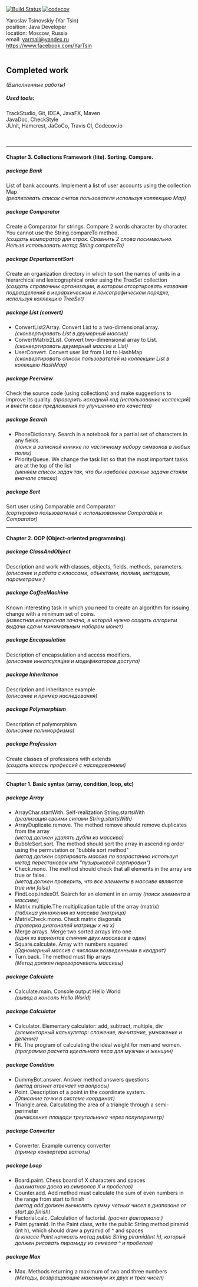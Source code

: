 [![Build Status](https://travis-ci.org/yarmail/job4j.svg?branch=master)](https://travis-ci.org/yarmail/job4j)
[![codecov](https://codecov.io/gh/yarmail/job4j/branch/master/graph/badge.svg)](https://codecov.io/gh/yarmail/job4j)

Yaroslav Tsinovskiy (Yar Tsin)<br> 
position: Java Developer<br> 
location: Moscow, Russia<br>
email: yarmail@yandex.ru<br>
https://www.facebook.com/YarTsin
<br><br>

## Completed work 
*(Выполненные работы)*

##### Used tools:
TrackStudio, Git, IDEA, JavaFX, Maven <br>
JavaDoc, СheckStyle <br> 
JUnit, Hamcrest, JaCoCo, Travis CI, Codecov.io  
<br><br>

---
#### Chapter 3. Collections Framework (lite). Sorting. Compare. 

##### package Bank
List of bank accounts. Implement a list of user 
accounts using the collection Map <br>
 *(реализовать список счетов пользователя используя 
 коллекцию Map)*

##### package Comparator
Create a Comparator for strings. Compare 2 words character 
by character. You cannot use the String.compareTo method.<br>
 *(создать компаратор для строк. Сравнить 2 слова посимвольно.
Нельзя использовать метод String.compateTo)*

##### package DepartamentSort
Create an organization directory in which to sort the 
names of units in a hierarchical and lexicographical 
order using the TreeSet collection <br>
 *(создать справочник организации, в котором 
 отсортировать названия подразделений в иерархическом 
 и лексографическом порядке, используя 
 коллекцию TreeSet)*
 
##### package List (convert)
* ConvertList2Array. Convert List to a 
two-dimensional array. <br>
 *(сконвертировать List в двумерный массив)*
* ConvertMatrix2List. Convert two-dimensional 
array to List.   <br>
 *(сконвертировать двумерный массив в List)*
* UserConvert. Convert user list from List to 
HashMap  <br>
 *(сконвертировать список пользователей из 
коллекции List в колекцию HashMap)*

##### package Peerview
Check the source code (using collections) 
and make suggestions to improve its quality.
 *(проверить исходный код (использование коллекций)
и внести свои предложения по улучшению его качества)*

##### package Search
* PhoneDictionary. Search in a notebook for 
a partial set of characters in any fields. <br>
 *(поиск в записной книжке по частичному 
набору символов в любых полях)*
* PriorityQueue. We change the task list so 
that the most important tasks are at the 
top of the list <br>
 *(меняем список задач так, что бы наиболее 
важные задачи стояли вначале списка)*

##### package Sort
Sort user using Comparable and Comparator <br>
 *(сортировка пользователей с использованием
Comparable и Comparator)* 

---
#### Chapter 2. OOP (Object-oriented programming)

##### package ClassAndObject
Description and work with classes, objects, 
fields, methods, parameters.<br>
 *(описание и работа с классами, объектами, 
полями, методами, параметрами.)*

##### package CoffeeMachine 
Known interesting task in which you need to create 
an algorithm for issuing change with a minimum set of coins.<br>
 *(известная интересная зачача, в которой нужно 
создать алгоритм выдачи сдачи минимальным набором монет)*

##### package Encapsulation
Description of encapsulation and access modifiers.<br>
 *(описание инкапсуляции и модификаторов доступа)*

##### package Inheritance 
Description and inheritance example <br>
 *(описание и пример наследования)*
 
##### package Polymorphism
Description of polymorphism <br>
 *(описание полиморфизма)* 

##### package Profession
Create classes of professions with extends <br> 
 *(создать классы профессий с наследованием)*
 
---
#### Chapter 1. Basic syntax (array, condition, loop, etc)

##### package Array
* ArrayChar.startWith. Self-realization 
String.startsWith <br>
 *(реализация своими силами String.startsWith)*
* ArrayDuplicate.remove. The method remove 
should remove duplicates from the array  
 *(метод должен удалять дубли из массива)*
* BubbleSort.sort. The method should sort 
the array in ascending order using the 
permutation or "bubble sort method"   
 *(метод должен сортировать массив 
по возрастанию используя метод перестановок 
или "пузырьковой сортировки")*
* Check.mono. The method should check that all 
elements in the array are true or false.  
 *(метод должен проверить, что все элементы в 
 массиве являются true или false)*
* FindLoop.indexOf. Search for an element in 
an array
 *(поиск элемента в массиве)*
* Matrix.multiple.The multiplication table 
of the array (matrix)  
 *(таблица умножения из массива (матрица)*
* MatrixCheck.mono. Check matrix diagonals  
 *(проверка диагоналей матрицы x на x)*
* Merge arrays. Merge two sorted arrays into one  
 *(один из вариантов слияния двух массивов в один)*
* Square.calculate. Array with numbers squared  
 *(Одномерный массив с числами возведенными 
в квадрат)*
* Turn.back. The method must flip arrays  
 *(Метод должен переворачивать массивы)*

##### package Calculate
* Calculate.main. Console output Hello World   
*(вывод в консоль Hello World)*

##### package Calculator
* Calculator. Elementary calculator: 
add, subtract, multiple, div  
 *(элементарный калькулятор: сложение, 
 вычитание, умножение и деление)*
* Fit. The program of calculating the 
ideal weight for men and women.  
 *(программа расчета идеального веса 
 для мужчин и женщин)*

##### package Condition
* DummyBot.answer. Answer method answers 
questions  
 *(метод answer отвечает на вопросы)*
* Point. Description of a point in the 
coordinate system.  
 *(Описание точки в системе координат)* 
* Triangle.area. Calculating the area of 
a triangle through a semi-perimeter  
 *(вычисление площади треугольника через 
 полупериметр)*

##### package Converter
* Converter. Example currency converter  
 *(пример конвертера валюты)*
 
##### package Loop
* Board.paint. Chess board of X characters 
and spaces  
 *(шахматная доска из символов X и пробелов)*
* Counter.add. Add method must calculate the 
sum of even numbers in the range from start 
to finish  
 *(метод add должен вычислять сумму четных чисел 
 в диапазоне от start до finish)*
* Factorial.calc. Calculation of factorial.
 *(расчет факториала.)*
* Paint.pyramid. In the Paint class, write the 
public String method piramid (int h), 
which should draw a pyramid of ^ and spaces  
 *(в классе Paint написать метод public 
 String piramid(int h), который должен рисовать 
 пирамиду из символа ^ и пробелов)*

##### package Max
* Max. Methods returning a maximum of two and 
three numbers  
 *(Методы, возвращающие максимум их двух и 
 трех чисел)*
 